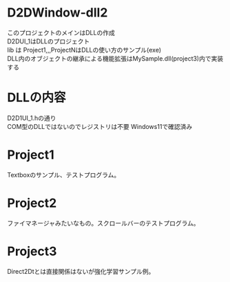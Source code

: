 # D2DWindow-dll2
このプロジェクトのメインはDLLの作成  
D2DUI_1はDLLのプロジェクト  
lib は
Project1,,,ProjectNはDLLの使い方のサンプル(exe)  
DLL内のオブジェクトの継承による機能拡張はMySample.dll(project3)内で実装する

# DLLの内容  
D2D1UI_1.hの通り   
COM型のDLLではないのでレジストリは不要 
Windows11で確認済み 

# Project1
Textboxのサンプル、テストプログラム。

# Project2
ファイマネージャみたいなもの。スクロールバーのテストプログラム。

# Project3
Direct2Dtとは直接関係はないが強化学習サンプル例。
